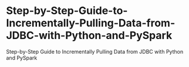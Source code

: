 # Step-by-Step-Guide-to-Incrementally-Pulling-Data-from-JDBC-with-Python-and-PySpark
Step-by-Step Guide to Incrementally Pulling Data from JDBC with Python and PySpark
